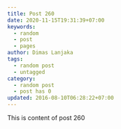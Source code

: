 ```yaml
---
title: Post 260
date: 2020-11-15T19:31:39+07:00
keywords:
  - random
  - post
  - pages
author: Dimas Lanjaka
tags:
  - random post
  - untagged
category:
  - random post
  - post has 0
updated: 2016-08-10T06:28:22+07:00
---
```

This is content of post 260
